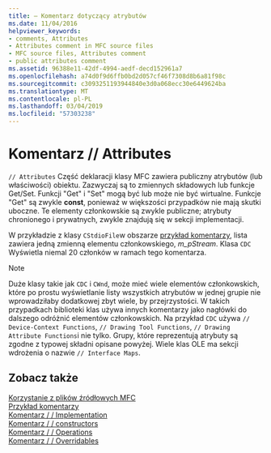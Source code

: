 ```yaml
---
title: — Komentarz dotyczący atrybutów
ms.date: 11/04/2016
helpviewer_keywords:
- comments, Attributes
- Attributes comment in MFC source files
- MFC source files, Attributes comment
- public attributes comment
ms.assetid: 96388e11-42df-4994-aedf-decd152961a7
ms.openlocfilehash: a74d0f9d6ffb0bd2d057cf46f7308d8b6a81f98c
ms.sourcegitcommit: c3093251193944840e3d0a068ecc30e6449624ba
ms.translationtype: MT
ms.contentlocale: pl-PL
ms.lasthandoff: 03/04/2019
ms.locfileid: "57303238"
---
```

# <a name="-attributes-comment"></a>Komentarz // Attributes

`// Attributes` Część deklaracji klasy MFC zawiera publiczny atrybutów (lub właściwości) obiektu. Zazwyczaj są to zmiennych składowych lub funkcje Get/Set. Funkcji "Get" i "Set" mogą być lub może nie być wirtualne. Funkcje "Get" są zwykle **const**, ponieważ w większości przypadków nie mają skutki uboczne. Te elementy członkowskie są zwykle publiczne; atrybuty chronionego i prywatnych, zwykle znajdują się w sekcji implementacji.

W przykładzie z klasy `CStdioFile`w obszarze [przykład komentarzy](../mfc/an-example-of-the-comments.md), lista zawiera jedną zmienną elementu członkowskiego, *m_pStream*. Klasa `CDC` Wyświetla niemal 20 członków w ramach tego komentarza.

> [!NOTE]
>  Duże klasy takie jak `CDC` i `CWnd`, może mieć wiele elementów członkowskich, które po prostu wyświetlanie listy wszystkich atrybutów w jednej grupie nie wprowadziłaby dodatkowej zbyt wiele, by przejrzystości. W takich przypadkach biblioteki klas używa innych komentarzy jako nagłówki do dalszego odróżnić elementów członkowskich. Na przykład `CDC` używa `// Device-Context Functions`, `// Drawing Tool Functions`, `// Drawing Attribute Functions`i nie tylko. Grupy, które reprezentują atrybuty są zgodne z typowej składni opisane powyżej. Wiele klas OLE ma sekcji wdrożenia o nazwie `// Interface Maps`.

## <a name="see-also"></a>Zobacz także

[Korzystanie z plików źródłowych MFC](../mfc/using-the-mfc-source-files.md)<br/>
[Przykład komentarzy](../mfc/an-example-of-the-comments.md)<br/>
[Komentarz / / Implementation](../mfc/decrement-implementation-comment.md)<br/>
[Komentarz / / constructors](../mfc/decrement-constructors-comment.md)<br/>
[Komentarz / / Operations](../mfc/decrement-operations-comment.md)<br/>
[Komentarz / / Overridables](../mfc/decrement-overridables-comment.md)
